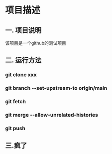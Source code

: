 # 项目描述
## 一. 项目说明 
该项目是一个github的测试项目
## 二. 运行方法
### git clone xxx
### git branch --set-upstream-to origin/main
### git fetch
### git merge --allow-unrelated-histories
### git push
## 三.疯了

